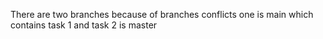 There are two branches because of branches conflicts one is main which contains task 1 and task 2 is master
